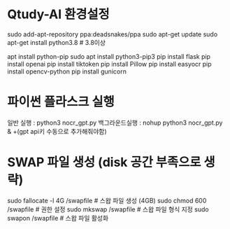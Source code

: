 # Qtudy-AI 환경설정


sudo add-apt-repository ppa:deadsnakes/ppa
sudo apt-get update
sudo apt-get install python3.8 # 3.8이상

apt install python-pip
sudo apt install python3-pip3
pip install flask
pip install openai
pip install tiktoken
pip install Pillow
pip install easyocr 
pip install opencv-python
pip install gunicorn



# 파이썬 플라스크 실행
일반 실행 : python3 nocr_gpt.py
백그라운드실행 : nohup python3 nocr_gpt.py &
+(gpt api키 수동으로 추가해줘야함)






# SWAP 파일 생성  (disk 공간 부족으로 생략)
sudo fallocate -l 4G /swapfile  # 스왑 파일 생성 (4GB)
sudo chmod 600 /swapfile        # 권한 설정
sudo mkswap /swapfile            # 스왑 파일 형식 지정
sudo swapon /swapfile            # 스왑 파일 활성화



